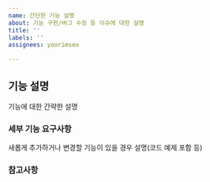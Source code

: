 ```yaml
---
name: 간단한 기능 설명
about: 기능 구현/버그 수정 등 이슈에 대한 설명
title: ''
labels: ''
assignees: yoorimseo

---
```


## 기능 설명

기능에 대한 간략한 설명

### 세부 기능 요구사항

새롭게 추가하거나 변경할 기능이 있을 경우 설명(코드 예제 포함 등)

### 참고사항
